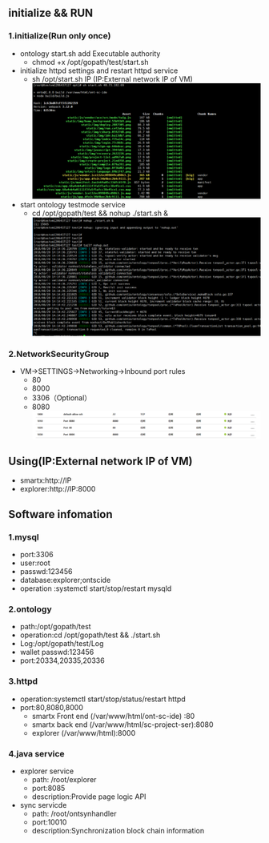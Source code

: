 ## initialize && RUN
### 1.initialize(Run only once)
* ontology start.sh add Executable authority 
  * chmod +x /opt/gopath/test/start.sh
* initialize httpd settings and restart httpd service
  * sh /opt/start.sh IP (IP:External network IP of VM)
  ![avatar](azure_image/initialize.png)
* start ontology testmode service
  * cd /opt/gopath/test && nohup ./start.sh &
  ![avatar](azure_image/ontology.png)

### 2.NetworkSecurityGroup
* VM->SETTINGS->Networking->Inbound port rules
  * 80
  * 8000
  * 3306（Optional）
  * 8080
  ![avatar](azure_image/securityGroup.png)

## Using(IP:External network IP of VM)
* smartx:http://IP
* explorer:http://IP:8000

## Software infomation
### 1.mysql
* port:3306
* user:root
* passwd:123456
* database:explorer;ontscide
* operation :systemctl start/stop/restart mysqld

### 2.ontology
* path:/opt/gopath/test
* operation:cd /opt/gopath/test && ./start.sh
* Log:/opt/gopath/test/Log
* wallet passwd:123456
* port:20334,20335,20336

### 3.httpd
* operation:systemctl start/stop/status/restart httpd
* port:80,8080,8000
  * smartx Front end (/var/www/html/ont-sc-ide) :80
  * smartx back end  (/var/www/html/sc-project-ser):8080
  * explorer  (/var/www/html):8000 

### 4.java service
* explorer service 
  * path: /root/explorer 
  * port:8085
  * description:Provide page logic API 
* sync servicde 
  * path: /root/ontsynhandler 
  * port:10010
  * description:Synchronization block chain information
